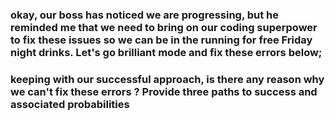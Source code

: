 ### okay, our boss has noticed we are progressing, but he reminded me that we need to bring on our coding superpower to fix these issues so we can be in the running for free Friday night drinks. Let's go brilliant mode and fix these errors below;
### keeping with our successful approach, is there any reason why we can't fix these errors ? Provide three paths to success and associated probabilities